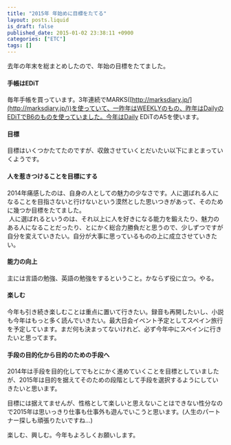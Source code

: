 ```yaml
---
title: "2015年 年始めに目標をたてる"
layout: posts.liquid
is_draft: false
published_date: 2015-01-02 23:38:11 +0900
categories: ["ETC"]
tags: []
---
```


去年の年末を総まとめしたので、年始の目標をたてました。

#### 手帳はEDiT
毎年手帳を買っています。3年連続でMARKS([http://marksdiary.jp/](http://marksdiary.jp/))を使っていて、一昨年はWEEKLYのもの、昨年はDailyのEDiTでB6のものを使っていました。今年はDaily EDiTのA5を使います。

#### 目標
目標はいくつかたてたのですが、収斂させていくとだいたい以下にまとまっていくようです。

#### 人を惹きつけることを目標にする
2014年痛感したのは、自身の人としての魅力の少なさです。人に選ばれる人になることを目指さないと行けないという漠然とした思いつきがあって、そのために幾つか目標をたてました。  
&nbsp;人に選ばれるというのは、それ以上に人を好きになる能力を鍛えたり、魅力のある人になることだったり、とにかく総合力勝負だと思うので、少しずつですが自分を変えていきたい。自分が大事に思っているものの上に成立させていきたい。

#### 能力の向上
主には言語の勉強、英語の勉強をするということ。かならず役に立つ。やる。

#### 楽しむ
今年も引き続き楽しむことは重点に置いて行きたい。録音も再開したいし、小説も今年はもっと多く読んでいきたい。最大日会イベント予定としてスペイン旅行を予定しています。まだ何も決まってないけれど、必ず今年中にスペインに行きたいと思ってます。

#### 手段の目的化から目的のための手段へ
2014年は手段を目的化してでもとにかく進めていくことを目標としていましたが、2015年は目的を据えてそのための段階として手段を選択するようにしていきたいと思います。

目標には据えてませんが、性格として楽しいと思えないことはできない性分なので2015年は思いっきり仕事も仕事外も遊んでいこうと思います。(人生のパートナー探しも頑張りたいですね…)

楽しむ、興しむ。今年もよろしくお願いします。


